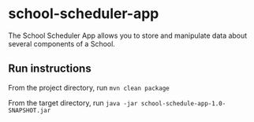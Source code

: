 # school-scheduler-app

The School Scheduler App allows you to store and manipulate data about several components of a School.

## Run instructions

From the project directory, run
``mvn clean package``

From the target directory, run
``java -jar school-schedule-app-1.0-SNAPSHOT.jar``